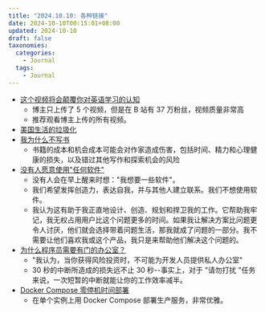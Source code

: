```yaml
---
title: "2024.10.10: 各种链接"
date: 2024-10-10T00:15:01+08:00
updated: 2024-10-10
draft: false
taxonomies:
  categories:
    - Journal
  tags:
    - Journal
---
```


- [这个视频将会颠覆你对英语学习的认知](https://www.bilibili.com/video/BV1aD4y127GE)
  - 博主只上传了 5 个视频，但是在 B 站有 37 万粉丝，视频质量非常高
  - 推荐观看博主上传的所有视频。
- [美国生活的垃圾化](https://www.nytimes.com/2024/09/05/opinion/entertainment-junk-psychology.html)
- [我为什么不写书](https://gwern.net/book-writing)
  - 书籍的成本和机会成本可能会对作家造成伤害，包括时间、精力和心理健康的损失，以及错过其他写作和探索机会的风险
- [没有人愿意使用"任何软件"](https://www.characterworks.co/blog/nobody-wants-to-use-any-software)
  - 没有人会在早上醒来时想："我想要一些软件"。
  - 我们希望发挥创造力，表达自我，并与其他人建立联系。我们不想使用软件。
  - 我认为这有助于我正直地设计、创造、规划和捍卫我的工作。它帮助我牢记，我无权占用用户比这个问题更多的时间。如果我让解决方案比问题更令人讨厌，他们就会选择带着问题生活，那我就成了问题的一部分。我不需要让他们喜欢我或这个产品，我只是来帮助他们解决这个问题的。
- [为什么程序员需要有门的办公室？](https://shenisha.substack.com/p/why-do-programmers-need-private-offices)
  - "我认为，当你获得风险投资时，不可能为开发人员提供私人办公室"
  - 30 秒的中断所造成的损失远不止 30 秒--事实上，对于 "请勿打扰 "任务来说，一次短暂的中断就能让你的工作效率减半。
- [Docker Compose 零停机时间部署](https://github.com/hadijaveed/docker-compose-anywhere)
  - 在单个实例上用 Docker Compose 部署生产服务，非常优雅。
